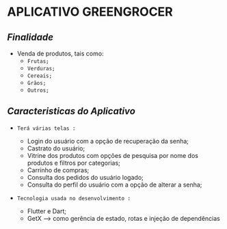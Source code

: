 # APLICATIVO GREENGROCER

## ***Finalidade***
- Venda de produtos, tais como:
    * `Frutas;`
    * `Verduras;`
    * `Cereais;`
    * `Grãos;`
    * `Outros;`

## ***Caracteristicas do Aplicativo***
- `Terá várias telas :`

    * Login do usuário com a opção de recuperação da senha;
    * Castrato do usuário;
    * Vitrine dos produtos com opções de pesquisa por nome dos produtos e filtros por categorias;
    * Carrinho de compras;
    * Consulta dos pedidos do usuário logado;
    * Consulta do perfil do usuário com a opção de alterar a senha;

- `Tecnologia usada no desenvolvimento :`

    * Flutter e Dart;
    * GetX --> como gerência de estado, rotas e injeção de dependências











      

